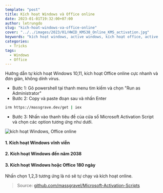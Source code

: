 ```yaml
---
template: "post"
title: Kích hoạt Windows và Office online
date: 2023-01-01T19:32:00+07:00
author: letrungdo
slug: "kich-hoat-windows-va-office-online"
cover: "../../images/2023/01/HWID_KMS38_Online_KMS_activation.jpg"
keywords: "kích hoạt windows, active windows, kích hoạt office, active office"
categories:
  - Tricks
tags:
  - Windows
  - Office
---
```


Hướng dẫn tự kích hoạt Windows 10,11, kích hoạt Office online cực nhanh và đơn giản, không dính virus.

- Bước 1: Gõ powershell tại thanh menu tìm kiếm và chọn "Run as Administrator"
- Bước 2: Copy và paste đoạn sau và nhấn Enter

```bash
irm https://massgrave.dev/get | iex
```

- Bước 3: Nhấn vào thanh tiêu đề của cửa sổ Microsoft Activation Script và chọn các option tương ứng như dưới.

<img src="/media/2023/01/active_windows_office.jpg" class="aligncenter size-full" alt="kích hoạt Windows, Office online" />

#### 1. Kích hoạt Windows vĩnh viễn

#### 2. Kích hoạt Windows đến năm 2038

#### 3. Kích hoạt Windows hoặc Office 180 ngày

Nhấn chọn 1,2,3 tương ứng là nó sẽ tự chạy và kích hoạt online.

> Source: <a href="https://github.com/massgravel/Microsoft-Activation-Scripts" target="_blank" rel="nofollow noopener noreferrer">github.com/massgravel/Microsoft-Activation-Scripts</a>
